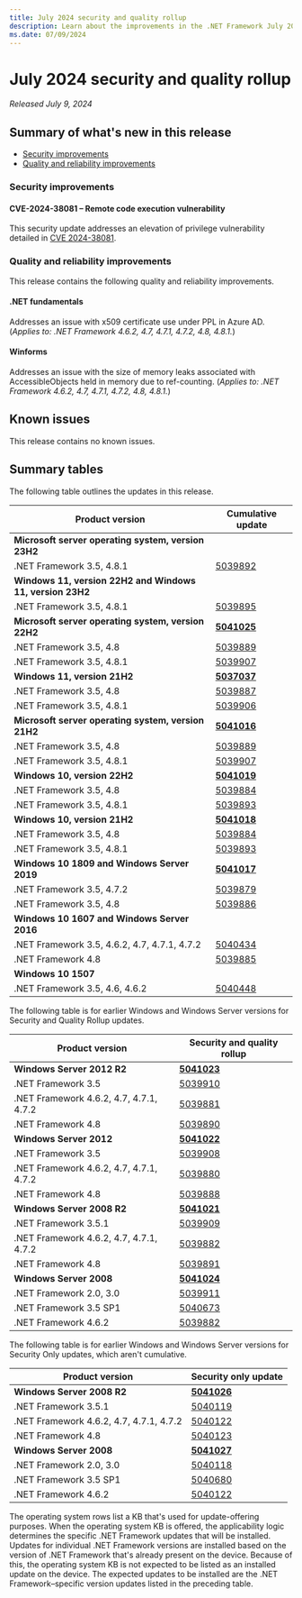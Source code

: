 ```yaml
---
title: July 2024 security and quality rollup
description: Learn about the improvements in the .NET Framework July 2024 security and quality rollup.
ms.date: 07/09/2024
---
```

# July 2024 security and quality rollup

_Released July 9, 2024_

## Summary of what's new in this release

- [Security improvements](#security-improvements)
- [Quality and reliability improvements](#quality-and-reliability-improvements)

### Security improvements

#### CVE-2024-38081 – Remote code execution vulnerability

This security update addresses an elevation of privilege vulnerability detailed in [CVE 2024-38081](https://msrc.microsoft.com/update-guide/vulnerability/CVE-2024-38081).

### Quality and reliability improvements

This release contains the following quality and reliability improvements.

#### .NET fundamentals

Addresses an issue with x509 certificate use under PPL in Azure AD. (*Applies to: .NET Framework 4.6.2, 4.7, 4.7.1, 4.7.2, 4.8, 4.8.1.*)

#### Winforms

Addresses an issue with the size of memory leaks associated with AccessibleObjects held in memory due to ref-counting. (*Applies to: .NET Framework 4.6.2, 4.7, 4.7.1, 4.7.2, 4.8, 4.8.1.*)

## Known issues

This release contains no known issues.  

## Summary tables

The following table outlines the updates in this release.

| Product version | Cumulative update |
| --- | --- |
| **Microsoft server operating system, version 23H2** | |
| .NET Framework 3.5, 4.8.1 | [5039892](https://support.microsoft.com/kb/5039892) |
| **Windows 11, version 22H2 and Windows 11, version 23H2** | |
| .NET Framework 3.5, 4.8.1 | [5039895](https://support.microsoft.com/kb/5039895) |
| **Microsoft server operating system, version 22H2** | **[5041025](https://support.microsoft.com/kb/5041025)** |
| .NET Framework 3.5, 4.8 | [5039889](https://support.microsoft.com/kb/5039889) |
| .NET Framework 3.5, 4.8.1 | [5039907](https://support.microsoft.com/kb/5039907) |
| **Windows 11, version 21H2** | **[5037037](https://support.microsoft.com/kb/5037037)** |
| .NET Framework 3.5, 4.8 | [5039887](https://support.microsoft.com/kb/5039887) |
| .NET Framework 3.5, 4.8.1 | [5039906](https://support.microsoft.com/kb/5039906) |
| **Microsoft server operating system, version 21H2** | **[5041016](https://support.microsoft.com/kb/5041016)** |
| .NET Framework 3.5, 4.8 | [5039889](https://support.microsoft.com/kb/5039889) |
| .NET Framework 3.5, 4.8.1 | [5039907](https://support.microsoft.com/kb/5039907) |
| **Windows 10, version 22H2** | **[5041019](https://support.microsoft.com/kb/5041019)** |
| .NET Framework 3.5, 4.8 | [5039884](https://support.microsoft.com/kb/5039884) |
| .NET Framework 3.5, 4.8.1 | [5039893](https://support.microsoft.com/kb/5039893) |
| **Windows 10, version 21H2** | **[5041018](https://support.microsoft.com/kb/5041018)** |
| .NET Framework 3.5, 4.8 | [5039884](https://support.microsoft.com/kb/5039884) |
| .NET Framework 3.5, 4.8.1 | [5039893](https://support.microsoft.com/kb/5039893) |
| **Windows 10 1809 and Windows Server 2019** | **[5041017](https://support.microsoft.com/kb/5041017)** |
| .NET Framework 3.5, 4.7.2 | [5039879](https://support.microsoft.com/kb/5039879) |
| .NET Framework 3.5, 4.8 | [5039886](https://support.microsoft.com/kb/5039886) |
| **Windows 10 1607 and Windows Server 2016** | |
| .NET Framework 3.5, 4.6.2, 4.7, 4.7.1, 4.7.2 | [5040434](https://support.microsoft.com/kb/5040434) |
| .NET Framework 4.8 | [5039885](https://support.microsoft.com/kb/5039885) |
| **Windows 10 1507** | |
| .NET Framework 3.5, 4.6, 4.6.2 | [5040448](https://support.microsoft.com/kb/5040448) |

The following table is for earlier Windows and Windows Server versions for Security and Quality Rollup updates.  

| Product version | Security and quality rollup |
| --- | --- |
| **Windows Server 2012 R2** | **[5041023](https://support.microsoft.com/kb/5041023)** |
| .NET Framework 3.5 | [5039910](https://support.microsoft.com/kb/5039910) |
| .NET Framework 4.6.2, 4.7, 4.7.1, 4.7.2 | [5039881](https://support.microsoft.com/kb/5039881) |
| .NET Framework 4.8 | [5039890](https://support.microsoft.com/kb/5039890) |
| **Windows Server 2012** | **[5041022](https://support.microsoft.com/kb/5041022)** |
| .NET Framework 3.5 | [5039908](https://support.microsoft.com/kb/5039908) |
| .NET Framework 4.6.2, 4.7, 4.7.1, 4.7.2 | [5039880](https://support.microsoft.com/kb/5039880) |
| .NET Framework 4.8 | [5039888](https://support.microsoft.com/kb/5039888) |
| **Windows Server 2008 R2** | **[5041021](https://support.microsoft.com/kb/5041021)** |
| .NET Framework 3.5.1 | [5039909](https://support.microsoft.com/kb/5039909) |
| .NET Framework 4.6.2, 4.7, 4.7.1, 4.7.2 | [5039882](https://support.microsoft.com/kb/5039909)|
| .NET Framework 4.8 |[5039891](https://support.microsoft.com/kb/5039891) |
| **Windows Server 2008** | **[5041024](https://support.microsoft.com/kb/5041024)** |
| .NET Framework 2.0, 3.0 | [5039911](https://support.microsoft.com/kb/5039911) |
| .NET Framework 3.5 SP1 | [5040673](https://support.microsoft.com/kb/5040673) |
| .NET Framework 4.6.2 | [5039882](https://support.microsoft.com/kb/5039882) |

The following table is for earlier Windows and Windows Server versions for Security Only updates, which aren't cumulative.

| Product version | Security only update |
| --- | --- |
| **Windows Server 2008 R2** | **[5041026](https://support.microsoft.com/kb/5041027)** |
| .NET Framework 3.5.1 | [5040119](https://support.microsoft.com/kb/5040119) |
| .NET Framework 4.6.2, 4.7, 4.7.1, 4.7.2 | [5040122](https://support.microsoft.com/kb/5040122) |
| .NET Framework 4.8 |[5040123](https://support.microsoft.com/kb/5040123) |
| **Windows Server 2008** | **[5041027](https://support.microsoft.com/kb/5041027)** |
| .NET Framework 2.0, 3.0 | [5040118](https://support.microsoft.com/kb/5040118) |
| .NET Framework 3.5 SP1 | [5040680](https://support.microsoft.com/kb/5040680) |
| .NET Framework 4.6.2 | [5040122](https://support.microsoft.com/kb/5040122) |

The operating system rows list a KB that's used for update-offering purposes. When the operating system KB is offered, the applicability logic determines the specific .NET Framework updates that will be installed. Updates for individual .NET Framework versions are installed based on the version of .NET Framework that's already present on the device. Because of this, the operating system KB is not expected to be listed as an installed update on the device. The expected updates to be installed are the .NET Framework&ndash;specific version updates listed in the preceding table.
